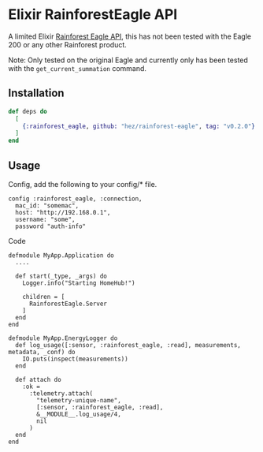 # Elixir RainforestEagle API

A limited Elixir [Rainforest Eagle API](https://rainforestautomation.com/wp-content/uploads/2015/07/EAGLE_REST_API-1.1.pdf), this has not been tested with the Eagle 200 or any other Rainforest product.

Note: Only tested on the original Eagle and currently only has been tested with the `get_current_summation` command.

## Installation

```elixir
def deps do
  [
    {:rainforest_eagle, github: "hez/rainforest-eagle", tag: "v0.2.0"}
  ]
end
```

## Usage

Config, add the following to your config/* file.

```
config :rainforest_eagle, :connection,
  mac_id: "somemac",
  host: "http://192.168.0.1",
  username: "some",
  password "auth-info"

```

Code

```
defmodule MyApp.Application do
  ....

  def start(_type, _args) do
    Logger.info("Starting HomeHub!")

    children = [
      RainforestEagle.Server
    ]
  end
end

defmodule MyApp.EnergyLogger do
  def log_usage([:sensor, :rainforest_eagle, :read], measurements, metadata, _conf) do
    IO.puts(inspect(measurements))
  end

  def attach do
    :ok =
      :telemetry.attach(
        "telemetry-unique-name",
        [:sensor, :rainforest_eagle, :read],
        &__MODULE__.log_usage/4,
        nil
      )
  end
end
```
